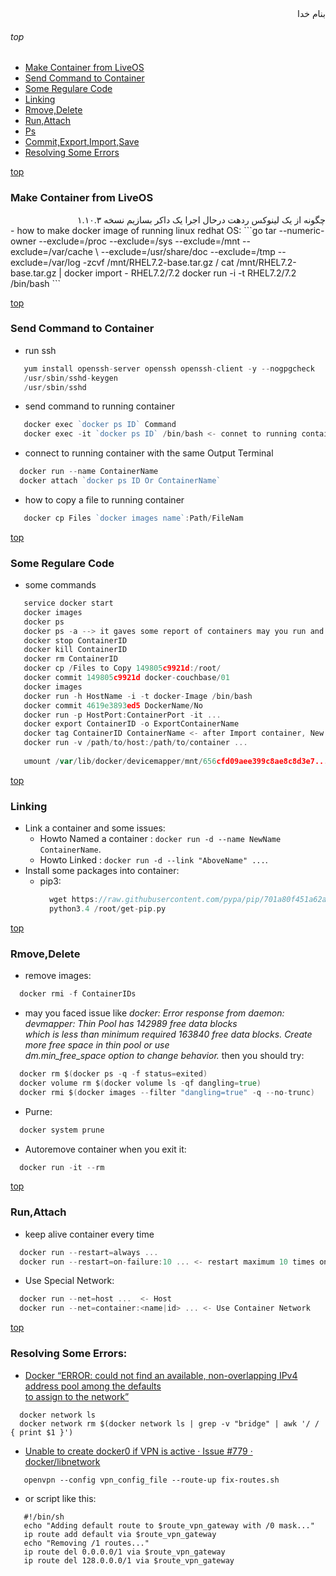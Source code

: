 <div dir="rtl">بنام خدا</div>

###### top

- [Make Container from LiveOS](#make-container-from-liveos)
- [Send Command to Container](#send-command-to-container)
- [Some Regulare Code](#some-regulare-code)
- [Linking](#linking)
- [Rmove,Delete](#rmovedelete)
- [Run,Attach](#runattach)
- [Ps](#ps)
- [Commit,Export,Import,Save](#commitexportimportsave)
- [Resolving Some Errors](#resolving-some-errors)



[top](#top)
### Make Container from LiveOS

<div dir="rtl">چگونه از یک لینوکس ردهت درحال اجرا یک داکر بسازیم نسخه ۱.۱۰.۳</div>
- how to make docker image of running linux redhat OS:
```go
   tar --numeric-owner --exclude=/proc --exclude=/sys --exclude=/mnt --exclude=/var/cache \
       --exclude=/usr/share/doc --exclude=/tmp --exclude=/var/log -zcvf /mnt/RHEL7.2-base.tar.gz /
   cat /mnt/RHEL7.2-base.tar.gz | docker import - RHEL7.2/7.2
   docker run -i -t RHEL7.2/7.2 /bin/bash
```

[top](#top)       
### Send Command to Container
- run ssh
```go
   yum install openssh-server openssh openssh-client -y --nogpgcheck
   /usr/sbin/sshd-keygen
   /usr/sbin/sshd
```
- send command to running container
```go
   docker exec `docker ps ID` Command
   docker exec -it `docker ps ID` /bin/bash <- connet to running container
```
- connect to running container with the same Output Terminal
```go
  docker run --name ContainerName
  docker attach `docker ps ID Or ContainerName`
```
- how to copy a file to running container
```go
   docker cp Files `docker images name`:Path/FileNam
``` 
[top](#top)       
### Some Regulare Code
- some commands
```go
   service docker start
   docker images
   docker ps
   docker ps -a --> it gaves some report of containers may you run and exit them but they still busy.
   docker stop ContainerID
   docker kill ContainerID
   docker rm ContainerID
   docker cp /Files to Copy 149805c9921d:/root/
   docker commit 149805c9921d docker-couchbase/01
   docker images
   docker run -h HostName -i -t docker-Image /bin/bash
   docker commit 4619e3893ed5 DockerName/No
   docker run -p HostPort:ContainerPort -it ...
   docker export ContainerID -o ExportContainerName
   docker tag ContainerID ContainerName <- after Import container, New Container has None Name
   docker run -v /path/to/host:/path/to/container ...
   
   umount /var/lib/docker/devicemapper/mnt/656cfd09aee399c8ae8c8d3e7...
```

[top](#top)       
### Linking
- Link a container and some issues:
   - Howto Named a container : `docker run -d --name NewName ContainerName`.
   - Howto Linked : `docker run -d --link "AboveName" ...`.
- Install some packages into container:
  - pip3:
    ```go
      wget https://raw.githubusercontent.com/pypa/pip/701a80f451a62aadf4eeb21f371b45424821582b/contrib/get-pip.py -O /root/get-pip.py
      python3.4 /root/get-pip.py
    ```
[top](#top)       
### Rmove,Delete
- remove images:
```go
  docker rmi -f ContainerIDs
```
   - may you faced issue like _docker: Error response from daemon: devmapper: Thin Pool has 142989 free data blocks \
      which is less than minimum required 163840 free data blocks. Create more free space in thin pool or use \
      dm.min_free_space option to change behavior._ then you should try:
   ```go
     docker rm $(docker ps -q -f status=exited)
     docker volume rm $(docker volume ls -qf dangling=true)
     docker rmi $(docker images --filter "dangling=true" -q --no-trunc)
   ```
- Purne:
```go
  docker system prune
```
- Autoremove container when you exit it:
```go
  docker run -it --rm 
```


[top](#top)       
### Run,Attach
- keep alive container every time
```go
  docker run --restart=always ...
  docker run --restart=on-failure:10 ... <- restart maximum 10 times on failure state
```
- Use Special Network:
```go
  docker run --net=host ...  <- Host
  docker run --net=container:<name|id> ... <- Use Container Network
```

[top](#top)
### Resolving Some Errors:

- [Docker “ERROR: could not find an available, non-overlapping IPv4 address pool among the defaults \
   to assign to the network”](https://stackoverflow.com/questions/43720339/docker-error-could-not-find-an-available-non-overlapping-ipv4-address-pool-am)
```vim
  docker network ls
  docker network rm $(docker network ls | grep -v "bridge" | awk '/ / { print $1 }')
```
- [Unable to create docker0 if VPN is active · Issue #779 · docker/libnetwork](https://github.com/docker/libnetwork/issues/779#issuecomment-231727303)
```vim
   openvpn --config vpn_config_file --route-up fix-routes.sh
 ```
   - or script like this:
   ```vim
      #!/bin/sh
      echo "Adding default route to $route_vpn_gateway with /0 mask..."
      ip route add default via $route_vpn_gateway
      echo "Removing /1 routes..."
      ip route del 0.0.0.0/1 via $route_vpn_gateway
      ip route del 128.0.0.0/1 via $route_vpn_gateway
   ```







